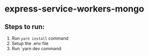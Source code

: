 # express-service-workers-mongo

## Steps to run:
1. Run `yarn install` command
2. Setup the .env file
3. Run `yarn dev command

